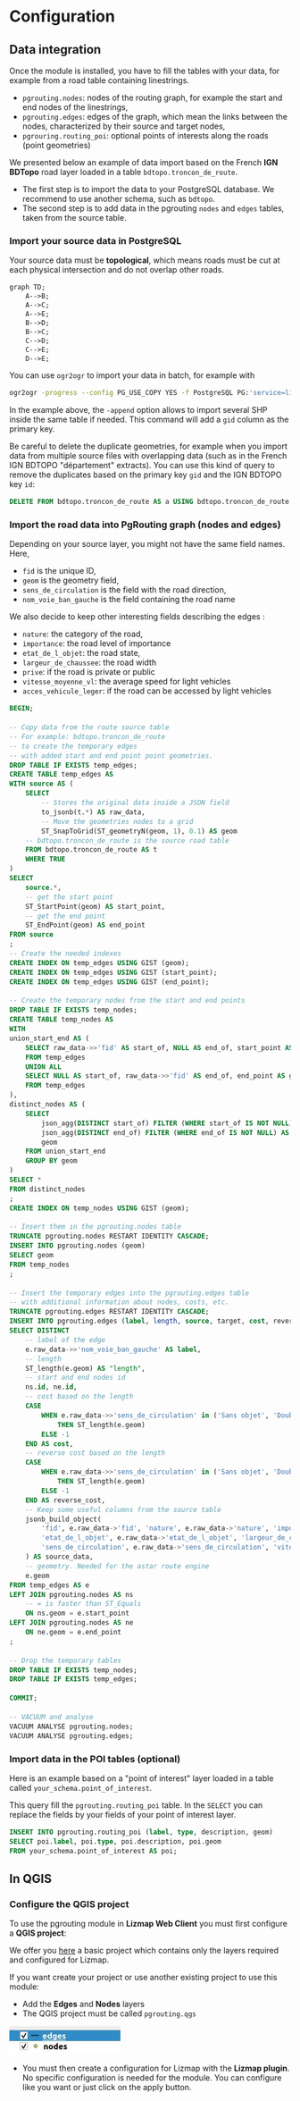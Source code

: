 # Configuration

## Data integration

Once the module is installed, you have to fill the tables with your data, for example from a road table containing linestrings.

* `pgrouting.nodes`: nodes of the routing graph, for example the start and end nodes of the linestrings,
* `pgrouting.edges`: edges of the graph, which mean the links between the nodes, characterized by their source and target nodes,
* `pgrouring.routing_poi`: optional points of interests along the roads (point geometries)

We presented below an example of data import based on the French **IGN BDTopo** road layer loaded in a table `bdtopo.troncon_de_route`.

* The first step is to import the data to your PostgreSQL database. We recommend to use another schema, such as `bdtopo`.
* The second step is to add data in the pgrouting `nodes` and `edges` tables, taken from the source table.

### Import your source data in PostgreSQL

Your source data must be **topological**, which means roads must be cut at each physical intersection and do not overlap other roads.

```mermaid
graph TD;
    A-->B;
    A-->C;
    A-->E;
    B-->D;
    B-->C;
    C-->D;
    C-->E;
    D-->E;
```

You can use `ogr2ogr` to import your data in batch, for example with

```bash
ogr2ogr -progress --config PG_USE_COPY YES -f PostgreSQL PG:'service=lizmap-pgrouting active_schema=bdtopo' -lco DIM=2 -append -lco GEOMETRY_NAME=geom -lco FID=gid -nln bdtopo.troncon_de_route -t_srs EPSG:2154 -nlt PROMOTE_TO_MULTI "TRONCON_DE_ROUTE.shp"
```

In the example above, the `-append` option allows to import several SHP inside the same table if needed.
This command will add a `gid` column as the primary key.

Be careful to delete the duplicate geometries, for example when you import data from multiple
source files with overlapping data (such as in the French IGN BDTOPO "département" extracts).
You can use this kind of query to remove the duplicates based on the primary key `gid` and the IGN BDTOPO key `id`:

```sql
DELETE FROM bdtopo.troncon_de_route AS a USING bdtopo.troncon_de_route AS b WHERE a.gid < b.gid AND a.id = b.id;
```

### Import the road data into PgRouting graph (nodes and edges)

Depending on your source layer, you might not have the same field names. Here,

* `fid` is the unique ID,
* `geom` is the geometry field,
* `sens_de_circulation` is the field with the road direction,
* `nom_voie_ban_gauche` is the field containing the road name

We also decide to keep other interesting fields describing the edges :

* `nature`: the category of the road,
* `importance`: the road level of importance
* `etat_de_l_objet`: the road state,
* `largeur_de_chaussee`: the road width
* `prive`: if the road is private or public
* `vitesse_moyenne_vl`: the average speed for light vehicles
* `acces_vehicule_leger`: if the road can be accessed by light vehicles

```sql
BEGIN;

-- Copy data from the route source table
-- For example: bdtopo.troncon_de_route
-- to create the temporary edges
-- with added start and end point point geometries.
DROP TABLE IF EXISTS temp_edges;
CREATE TABLE temp_edges AS
WITH source AS (
    SELECT
        -- Stores the original data inside a JSON field
        to_jsonb(t.*) AS raw_data,
        -- Move the geometries nodes to a grid
        ST_SnapToGrid(ST_geometryN(geom, 1), 0.1) AS geom
    -- bdtopo.troncon_de_route is the source road table
    FROM bdtopo.troncon_de_route AS t
    WHERE TRUE
)
SELECT
    source.*,
    -- get the start point
    ST_StartPoint(geom) AS start_point,
    -- get the end point
    ST_EndPoint(geom) AS end_point
FROM source
;
-- Create the needed indexes
CREATE INDEX ON temp_edges USING GIST (geom);
CREATE INDEX ON temp_edges USING GIST (start_point);
CREATE INDEX ON temp_edges USING GIST (end_point);

-- Create the temporary nodes from the start and end points
DROP TABLE IF EXISTS temp_nodes;
CREATE TABLE temp_nodes AS
WITH
union_start_end AS (
    SELECT raw_data->>'fid' AS start_of, NULL AS end_of, start_point AS geom
    FROM temp_edges
    UNION ALL
    SELECT NULL AS start_of, raw_data->>'fid' AS end_of, end_point AS geom
    FROM temp_edges
),
distinct_nodes AS (
    SELECT
        json_agg(DISTINCT start_of) FILTER (WHERE start_of IS NOT NULL) AS start_of,
        json_agg(DISTINCT end_of) FILTER (WHERE end_of IS NOT NULL) AS end_of,
        geom
    FROM union_start_end
    GROUP BY geom
)
SELECT *
FROM distinct_nodes
;
CREATE INDEX ON temp_nodes USING GIST (geom);

-- Insert them in the pgrouting.nodes table
TRUNCATE pgrouting.nodes RESTART IDENTITY CASCADE;
INSERT INTO pgrouting.nodes (geom)
SELECT geom
FROM temp_nodes
;

-- Insert the temporary edges into the pgrouting.edges table
-- with additional information about nodes, costs, etc.
TRUNCATE pgrouting.edges RESTART IDENTITY CASCADE;
INSERT INTO pgrouting.edges (label, length, source, target, cost, reverse_cost, source_data, geom)
SELECT DISTINCT
    -- label of the edge
    e.raw_data->>'nom_voie_ban_gauche' AS label,
    -- length
    ST_length(e.geom) AS "length",
    -- start and end nodes id
    ns.id, ne.id,
    -- cost based on the length
    CASE
        WHEN e.raw_data->>'sens_de_circulation' in ('Sans objet', 'Double sens', 'Sens direct')
            THEN ST_length(e.geom)
        ELSE -1
    END AS cost,
    -- reverse cost based on the length
    CASE
        WHEN e.raw_data->>'sens_de_circulation' in ('Sans objet', 'Double sens', 'Sens inverse')
            THEN ST_length(e.geom)
        ELSE -1
    END AS reverse_cost,
    -- Keep some useful columns from the source table
    jsonb_build_object(
        'fid', e.raw_data->'fid', 'nature', e.raw_data->'nature', 'importance', e.raw_data->'importance',
        'etat_de_l_objet', e.raw_data->'etat_de_l_objet', 'largeur_de_chaussee', e.raw_data->'largeur_de_chaussee', 'prive', e.raw_data->'prive',
        'sens_de_circulation', e.raw_data->'sens_de_circulation', 'vitesse_moyenne_vl', e.raw_data->'vitesse_moyenne_vl', 'acces_vehicule_leger', e.raw_data->'acces_vehicule_leger'
    ) AS source_data,
    -- geometry. Needed for the astar route engine
    e.geom
FROM temp_edges AS e
LEFT JOIN pgrouting.nodes AS ns
    -- = is faster than ST_Equals
    ON ns.geom = e.start_point
LEFT JOIN pgrouting.nodes AS ne
    ON ne.geom = e.end_point
;

-- Drop the temporary tables
DROP TABLE IF EXISTS temp_nodes;
DROP TABLE IF EXISTS temp_edges;

COMMIT;

-- VACUUM and analyse
VACUUM ANALYSE pgrouting.nodes;
VACUUM ANALYSE pgrouting.edges;

```

### Import data in the POI tables (optional)

Here is an example based on a "point of interest" layer loaded in a table called `your_schema.point_of_interest`.

This query fill the `pgrouting.routing_poi` table. In the `SELECT` you can replace the fields by
your fields of your point of interest layer.

```sql
INSERT INTO pgrouting.routing_poi (label, type, description, geom)
SELECT poi.label, poi.type, poi.description, poi.geom
FROM your_schema.point_of_interest AS poi;
```

## In QGIS

### Configure the QGIS project

To use the pgrouting module in **Lizmap Web Client** you must first configure
a **QGIS project**:

We offer you [here](../tests/lizmap/instances/pgrouting) a basic project which contains
only the layers required and configured for Lizmap.

If you want create your project or use another existing project to use this module:

* Add the **Edges** and **Nodes** layers
* The QGIS project must be called `pgrouting.qgs`

![pgrouting_layers](media/pgrouting_layers.jpg)

* You must then create a configuration for Lizmap with the **Lizmap plugin**. No specific
  configuration is needed for the module. You can configure like you want or just click on the
  apply button.
